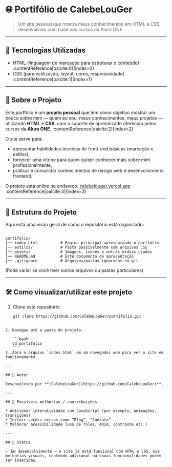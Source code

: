 # 🌐 Portifólio de CalebeLouGer

> Um site pessoal que mostra meus conhecimentos em HTML e CSS, desenvolvido com base nos cursos da Alura ONE.

---

## 🚀 Tecnologias Utilizadas

- HTML (linguagem de marcação para estruturar o conteúdo) :contentReference[oaicite:0]{index=0}  
- CSS (para estilização, layout, cores, responsividade) :contentReference[oaicite:1]{index=1}  

---

## 📖 Sobre o Projeto

Este portfólio é um **projeto pessoal** que tem como objetivo mostrar um pouco sobre mim — quem eu sou, meus conhecimentos, meus projetos — utilizando **HTML** e **CSS**, com o suporte de aprendizado oferecido pelos cursos da **Alura ONE**. :contentReference[oaicite:2]{index=2}

O site serve para:
- apresentar habilidades técnicas de front-end básicas (marcação e estilos),
- fornecer uma vitrine para quem quiser conhecer mais sobre mim profissionalmente,
- praticar e consolidar conhecimentos de design web e desenvolvimento frontend.  

O projeto está online no endereço: [calebelouger.vercel.app](https://calebelouger.vercel.app/) :contentReference[oaicite:3]{index=3}

---

## 📂 Estrutura do Projeto

Aqui está uma visão geral de como o repositório está organizado:

```

portifolio/
│── index.html          # Página principal apresentando o portfólio
│── estilos/            # Pasta possivelmente com arquivos CSS
│── assets/             # Imagens, ícones e outras mídias usadas
│── README.md           # Este documento de apresentação
│── .gitignore          # Arquivos/pastas ignoradas no git

````

(Pode variar se você tiver outros arquivos ou pastas particulares)  

---

## 🛠️ Como visualizar/utilizar este projeto

1. Clone este repositório:
   ```bash
   git clone https://github.com/CalebeLouGer/portifolio.git
````

2. Navegue até a pasta do projeto:

   ```bash
   cd portifolio
   ```
3. Abra o arquivo `index.html` em um navegador web para ver o site em funcionamento.

---

## 👤 Autor

Desenvolvido por **[CalebeLouGer](https://github.com/CalebeLouGer)**.

---

## 📝 Possíveis melhorias / contribuições

* Adicionar interatividade com JavaScript (por exemplo, animações, transições)
* Incluir seções extras como “Blog”, “Contato”
* Melhorar acessibilidade (uso de roles, ARIA, contraste etc.)

---

## 📌 Status

✅ Em desenvolvimento — o site já está funcional com HTML e CSS, mas melhorias visuais, conteúdo adicional ou novas funcionalidades podem ser inseridas.
